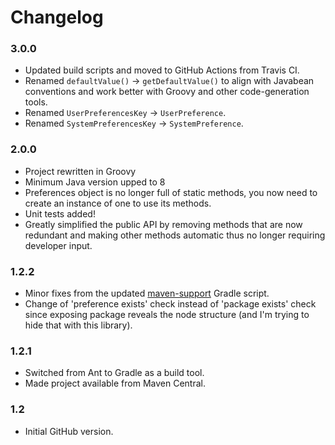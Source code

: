
Changelog
=========

### 3.0.0
 - Updated build scripts and moved to GitHub Actions from Travis CI.
 - Renamed `defaultValue()` -> `getDefaultValue()` to align with Javabean
   conventions and work better with Groovy and other code-generation tools.
 - Renamed `UserPreferencesKey` -> `UserPreference`.
 - Renamed `SystemPreferencesKey` -> `SystemPreference`.

### 2.0.0
 - Project rewritten in Groovy
 - Minimum Java version upped to 8
 - Preferences object is no longer full of static methods, you now need to
   create an instance of one to use its methods.
 - Unit tests added!
 - Greatly simplified the public API by removing methods that are now redundant
   and making other methods automatic thus no longer requiring developer input.

### 1.2.2
 - Minor fixes from the updated [maven-support](https://github.com/ultraq/gradle-support)
   Gradle script.
 - Change of 'preference exists' check instead of 'package exists' check since
   exposing package reveals the node structure (and I'm trying to hide that with
   this library).

### 1.2.1
 - Switched from Ant to Gradle as a build tool.
 - Made project available from Maven Central.

### 1.2
 - Initial GitHub version.
